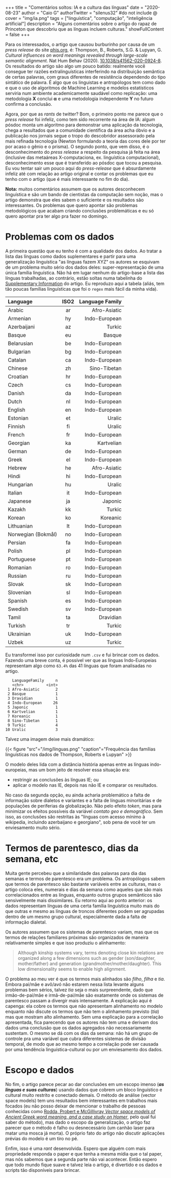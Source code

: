 +++
title = "Comentários soltos: IA e a cultura das línguas"
date = "2020-08-23"
author = "Caio G"
authorTwitter = "silenus32" #do not include @
cover = "img/ia.png"
tags = ["linguística", "computação", "inteligência artificial"]
description = "Alguns comentários sobre o artigo do rapaz de Princeton que descobriu que as línguas incluem culturas."
showFullContent = false
+++

Para os interessados, o artigo que causou burburinho por causa de um *press release* do site [phis.org](https://phys.org/news/2020-08-machine-reveals-role-culture-words.html), é: Thompson, B., Roberts, S.G. & Lupyan, G. *Cultural influences on word meanings revealed through large-scale semantic alignment.* Nat Hum Behav (2020). [10.1038/s41562-020-0924-8](https://doi.org/10.1038/s41562-020-0924-8).
Os resultados do artigo são algo um pouco batido: realmente você consegue ter razões extralinguísticas interferindo na distribuição semântica de certas palavras, com graus diferentes de resistência dependendo do tipo sintático de palavra.
É algo que os linguistas e antropólogos tem como dado e que o uso de algoritmos de Machine Learning e modelos estatísticos serviria num ambiente academicamente saudável como replicação: uma metodologia **X** conclui **α** e uma metodologia independente **Y** no futuro confirma a conclusão.

Agora, por que as *rants* de twitter?
Bom, o primeiro ponto me parece que o *press release* foi infeliz, como tem sido recorrente na área de IA: algum pósdoc monta um algoritmo para demonstrar uma aplicação da tecnologia, chega a resultados que a comunidade científica da área acha óbvio e a publicação nos jornais segue o tropo do descobridor assessorado pela mais refinada tecnologia (Newton formulando a teoria das cores dele por ter por acaso o gênio e o prisma).
O segundo ponto, que vem disso, é o desconhecimento do *press release* a respeito da pesquisa já feita na área (inclusive das metaáreas X-computaciona, ex. linguística computacional), desconhecimento esse que é transferido ao pósdoc que tocou a pesquisa.
Eu vou tentar sair um pouco aqui do *press-release* que é absurdamente infeliz até com relação ao artigo original e contar os problemas que eu tenho com o artigo (que é mais interessante no fim do dia).

**Nota:** muitos comentários assumem que os autores desconhecem linguística e são um bando de cientistas da computação sem noção, mas o artigo demonstra que eles sabem o suficiente e os resultados são interessantes. Os problemas que quero apontar são problemas metodológicos que acabam criando conclusões problemáticas e eu só quero apontar pra ter algo pra fazer no domingo.

# Problemas com os dados

A primeira questão que eu tenho é com a qualidade dos dados.
Ao tratar a lista das línguas como dados suplementares e partir para uma generalização linguística "as línguas fazem XYZ" os autores se esquivam de um problema muito sério dos dados deles: super-representação de uma única família linguística.
Não há em lugar nenhum do artigo-base a lista das línguas trabalhadas, ao contrário, estão soltas numa tabelinha do [Supplementary Information](https://static-content.springer.com/esm/art%3A10.1038%2Fs41562-020-0924-8/MediaObjects/41562_2020_924_MOESM1_ESM.pdf) do artigo.
Eu reproduzo aqui a tabela (aliás, tem tão poucas famílias linguísticas que foi o `regex` mais fácil da minha vida).

| Language | ISO2 | Language Family |
| :------------- | :----------: | -----------: |
| Arabic | ar | Afro-Asiatic |
| Armenian | hy | Indo-European |
| Azerbaijani | az | Turkic |
| Basque | eu | Basque |
| Belarusian | be | Indo-European |
| Bulgarian | bg | Indo-European |
| Catalan | ca | Indo-European |
| Chinese | zh | Sino-Tibetan |
| Croatian | hr | Indo-European |
| Czech | cs | Indo-European |
| Danish | da | Indo-European |
| Dutch | nl | Indo-European |
| English | en | Indo-European |
| Estonian | et | Uralic |
| Finnish | fi | Uralic |
| French | fr | Indo-European |
| Georgian | ka | Kartvelian |
| German | de | Indo-European |
| Greek | el | Indo-European |
| Hebrew | he | Afro-Asiatic |
| Hindi | hi | Indo-European |
| Hungarian | hu | Uralic |
| Italian | it | Indo-European |
| Japanese | ja | Japonic |
|Kazakh | kk | Turkic |
| Korean| ko | Koreanic |
| Lithuanian | lt | Indo-European |
| Norwegian (Bokmål) | no | Indo-European |
| Persian | fa | Indo-European |
| Polish | pl | Indo-European |
| Portuguese | pt | Indo-European  |
| Romanian | ro | Indo-European |
| Russian | ru | Indo-European |
| Slovak | sk | Indo-European |
| Slovenian | sl | Indo-European |
| Spanish | es | Indo-European |
| Swedish | sv | Indo-European |
| Tamil | ta| Dravidian |
| Turkish | tr | Turkic |
| Ukrainian | uk | Indo-European |
| Uzbek | uz | Turkic |

Eu transformei isso por curiosidade num `.csv` e fui brincar com os dados.
Fazendo uma breve conta, é possível ver que as línguas Indo-Europeias representam algo como `63.4%` das 41 línguas que foram analisadas no artigo.

```
   LanguageFamily     n
   <chr>          <int>
 1 Afro-Asiatic       2
 2 Basque             1
 3 Dravidian          1
 4 Indo-European     26
 5 Japonic            1
 6 Kartvelian         1
 7 Koreanic           1
 8 Sino-Tibetan       1
 9 Turkic             4
10 Uralic             3
```

Talvez uma imagem deixe mais dramático:

{{< figure "src"="/img/linguas.png" "caption"="Frequência das famílias linguísticas nos dados de Thompson, Roberts e Lupyan" >}}


O modelo deles lida com a distância história apenas entre as línguas indo-europeias, mas um bom jeito de resolver essa situação era:
- restringir as conclusões às línguas IE; ou
- aplicar o modelo nas IE, depois nas não IE e comparar os resultados.

No caso da segunda opção, eu ainda acharia problemático a falta de informação sobre dialetos e variantes e a falta de línguas minoritárias e de populações de periferias da globalização. Não pelo efeito *token*, mas para minimizar os efeitos possíveis da variável *contato geo e demográfico*.
Sem isso, as conclusões são restritas às "línguas com acesso mínimo à wikipedia, incluindo azerbaijano e georgiano", sob pena de você ter um enviesamento muito sério.

# Termos de parentesco, dias da semana, etc

Muita gente percebeu que a similaridade das palavras para dia das semanas e termos de parentesco era um problema.
Os antropólogos sabem que termos de parentesco são bastante variáveis entre as culturas, mas o artigo coloca eles, numerais e dias da semana como aqueles que são mais correlacionados entre as línguas, enquanto outros grupos semânticos são sensivelmente mais dissimilares.
Eu retorno aqui ao ponto anterior: os dados representam línguas de uma certa família linguística muito mais do que outras e mesmo as línguas de troncos diferentes podem ser agrupadas dentro de um mesmo grupo cultural, especialmente dada a falta de informação dialetal.

Os autores assumem que os sistemas de parentesco variam, mas que os termos de relações familiares próximas são organizados de maneira relativamente simples e que isso produziu o alinhamento:

> Although kinship systems vary, terms denoting close kin relations are organized along a few dimensions such as gender (son/daughter, mother/father) and generation (grandmother/mother/daughter). This low dimensionality seems to enable high alignment.

O problema ao meu ver é que os termos mais alinhados são *filho*, *filha* e *tia*.
Embora pai/mãe e avô/avó não estarem nessa lista levante alguns problemas bem sérios, talvez *tia* seja o mais surpreendente, dado que irmão-de-pai/mãe e irmã-de-pai/mãe são exatamente onde os sistemas de parentesco passam a divergir mais intensamente.
A explicação aqui é capenga: ela cobre os termos que não apresentam alinhamento no modelo enquanto não discute os termos que não tem o alinhamento previsto (*tia*) mas que mostram alto alinhamento.
Sem uma explicação para a correlação apresentada, fica parecendo que os autores não tem uma e derivam dos dados uma conclusão que os dados agregados não necessariamente sustentam.
O mesmo se dá com os dias da semana: não há um grupo de controle pra uma variável que cubra diferentes sistemas de divisão temporal, de modo que ao mesmo tempo a correlação pode ser causada por uma tendência linguística-cultural ou por um enviesamento dos dados.

# Escopo e dados

No fim, o artigo parece pecar ao dar conclusões em um escopo imenso (***as línguas e suas culturas***) usando dados que cobrem um bloco linguístico e cultural muito restrito e conectado demais.
O método de análise (vector space models) tem uns resultados bem interessantes em trabalhos mais focados (eu não posso deixar de mencionar o trabalho de pessoas conhecidas como [Rodda, Probert e McGillivray *Vector space models of Ancient Greek word meaning, and a case study on Homer*](https://www.atala.org/content/vector-space-models-ancient-greek-word-meaning-and-case-study-homer), pelo qual fui saber do método), mas dado o escopo da generalização, o artigo faz parecer que o método é falho ou desnecessário (um canhão laser para matar uma mosca já morta).
O próprio fato do artigo não discutir aplicações prévias do modelo é um tiro no pé.

Enfim, isso é uma *rant* desenvolvida.
Espero que alguém com mais propriedade responda o paper e que tenha a mesma mídia que o tal paper, mas nós sabemos que a segunda parte não vai acontecer.
Então espero que todo mundo fique suave e talvez leia o artigo, é divertido e os dados e scripts tão disponíveis para brincar.


